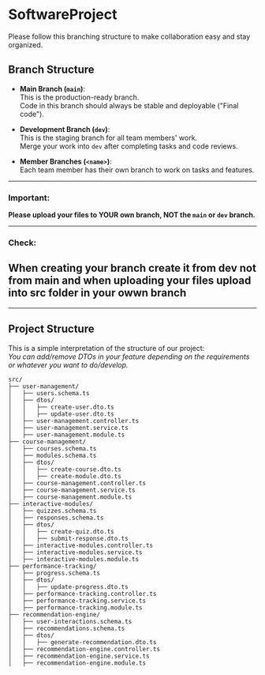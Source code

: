 # SoftwareProject

Please follow this branching structure to make collaboration easy and stay organized.

## **Branch Structure**

- **Main Branch (`main`)**:  
  This is the production-ready branch.  
  Code in this branch should always be stable and deployable ("Final code").  

- **Development Branch (`dev`)**:  
  This is the staging branch for all team members' work.  
  Merge your work into `dev` after completing tasks and code reviews.  

- **Member Branches (`<name>`)**:  
  Each team member has their own branch to work on tasks and features.  

---

### **Important:**  
**Please upload your files to YOUR own branch, NOT the `main` or `dev` branch.**

---
### **Check:**  
## **When creating your branch create it from dev not from main and when uploading your files upload into src folder in your owwn branch**
---

## **Project Structure**

This is a simple interpretation of the structure of our project:  
*You can add/remove DTOs in your feature depending on the requirements or whatever you want to do/develop.*

```plaintext
src/
├── user-management/
│   ├── users.schema.ts
│   ├── dtos/
│   │   ├── create-user.dto.ts
│   │   ├── update-user.dto.ts
│   ├── user-management.controller.ts
│   ├── user-management.service.ts
│   ├── user-management.module.ts
├── course-management/
│   ├── courses.schema.ts
│   ├── modules.schema.ts
│   ├── dtos/
│   │   ├── create-course.dto.ts
│   │   ├── create-module.dto.ts
│   ├── course-management.controller.ts
│   ├── course-management.service.ts
│   ├── course-management.module.ts
├── interactive-modules/
│   ├── quizzes.schema.ts
│   ├── responses.schema.ts
│   ├── dtos/
│   │   ├── create-quiz.dto.ts
│   │   ├── submit-response.dto.ts
│   ├── interactive-modules.controller.ts
│   ├── interactive-modules.service.ts
│   ├── interactive-modules.module.ts
├── performance-tracking/
│   ├── progress.schema.ts
│   ├── dtos/
│   │   ├── update-progress.dto.ts
│   ├── performance-tracking.controller.ts
│   ├── performance-tracking.service.ts
│   ├── performance-tracking.module.ts
├── recommendation-engine/
│   ├── user-interactions.schema.ts
│   ├── recommendations.schema.ts
│   ├── dtos/
│   │   ├── generate-recommendation.dto.ts
│   ├── recommendation-engine.controller.ts
│   ├── recommendation-engine.service.ts
│   ├── recommendation-engine.module.ts
